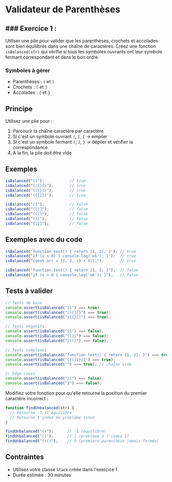 # Validateur de Parenthèses

## ### Exercice 1 :

Utiliser une pile pour valider que les parenthèses, crochets et accolades sont bien équilibrés dans une chaîne de caractères.
Créez une fonction `isBalanced(str)` qui vérifie si tous les symboles ouvrants ont leur symbole fermant correspondant et dans le bon ordre.

### Symboles à gérer
- Parenthèses : `(` et `)`
- Crochets : `[` et `]`
- Accolades : `{` et `}`

## Principe

Utilisez une pile pour :
1. Parcourir la chaîne caractère par caractère
2. Si c'est un symbole ouvrant `(`, `[`, `{` → empiler
3. Si c'est un symbole fermant `)`, `]`, `}` → dépiler et vérifier la correspondance
4. À la fin, la pile doit être vide

## Exemples

```javascript
isBalanced("()");           // true
isBalanced("()[]{}");       // true
isBalanced("([{}])");       // true
isBalanced("({[]})");       // true

isBalanced("(]");           // false
isBalanced("([)]");         // false
isBalanced("((()");         // false
isBalanced("())");          // false
isBalanced("{[}]");         // false
```

## Exemples avec du code

```javascript
isBalanced("function test() { return [1, 2]; }"); // true
isBalanced("if (x > 0) { console.log('ok'); }");  // true
isBalanced("const arr = [1, 2, (3 + 4)];");       // true

isBalanced("function test() { return [1, 2; }");  // false
isBalanced("if (x > 0 { console.log('ok'); }");   // false
```

## Tests à valider

```javascript
// Tests de base
console.assert(isBalanced("()") === true);
console.assert(isBalanced("()[]{}") === true);
console.assert(isBalanced("([{}])") === true);

// Tests négatifs
console.assert(isBalanced("(]") === false);
console.assert(isBalanced("([)]") === false);
console.assert(isBalanced("((()") === false);

// Tests complexes
console.assert(isBalanced("function test() { return [1, 2]; }") === true);
console.assert(isBalanced("{[()]}[]") === true);
console.assert(isBalanced("") === true); // chaîne vide

// Edge cases
console.assert(isBalanced(")(") === false);
console.assert(isBalanced("}") === false);
```

Modifiez votre fonction pour qu'elle retourne la position du premier caractère incorrect :

```javascript
function findUnbalanced(str) {
  // Retourne -1 si équilibré
  // Retourne l'index du problème sinon
}

findUnbalanced("()");      // -1 (équilibré)
findUnbalanced("(]");      // 1 (problème à l'index 1)
findUnbalanced("((()");    // 0 (première parenthèse jamais fermée)
```

## Contraintes
- Utilisez votre classe `Stack` créée dans l'exercice 1
- Durée estimée : 30 minutes

